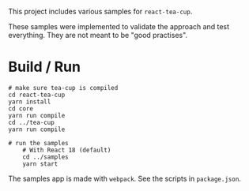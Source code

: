 This project includes various samples for `react-tea-cup`.

These samples were implemented to validate the approach and
test everything. They are not meant to be "good practises".

# Build / Run

    # make sure tea-cup is compiled
    cd react-tea-cup
    yarn install
    cd core
    yarn run compile
    cd ../tea-cup
    yarn run compile

    # run the samples 
        # With React 18 (default)
        cd ../samples
        yarn start

The samples app is made with `webpack`. See the scripts in `package.json`.